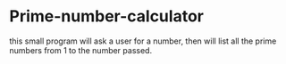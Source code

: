 # Prime-number-calculator
this small program will ask a user for a number, then will list all the prime numbers from 1 to the number passed.
